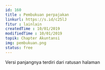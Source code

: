 ```yaml
---
id: 160
title : Pembukuan perpajakan
linkurl: https://s.id/c25lJ
fitur : lainlain
createdTime : 10/01/2019
modifiedTime : 10/01/2019
topik: Chapter Akuntansi
img: pembukuan.png
status: free
---
```

Versi panjangnya terdiri dari ratusan halaman